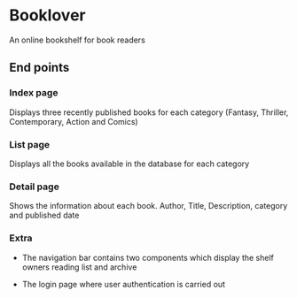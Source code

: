 # Booklover
An online bookshelf for book readers


## End points

### Index page
Displays three recently published books for each category (Fantasy, Thriller, Contemporary, Action and Comics)

### List page
Displays all the books available in the database for each category

### Detail page
Shows the information about each book. Author, Title, Description, category and published date

### Extra

* The navigation bar contains two components which display the shelf owners reading list and archive

* The login page where user authentication is carried out




